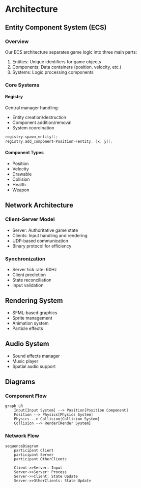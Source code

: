 # Architecture

## Entity Component System (ECS)

### Overview

Our ECS architecture separates game logic into three main parts:

1. Entities: Unique identifiers for game objects
2. Components: Data containers (position, velocity, etc.)
3. Systems: Logic processing components

### Core Systems

#### Registry

Central manager handling:

- Entity creation/destruction
- Component addition/removal
- System coordination

```cpp
registry.spawn_entity();
registry.add_component<Position>(entity, {x, y});
```

#### Component Types

- Position
- Velocity
- Drawable
- Collision
- Health
- Weapon

## Network Architecture

### Client-Server Model

- Server: Authoritative game state
- Clients: Input handling and rendering
- UDP-based communication
- Binary protocol for efficiency

### Synchronization

- Server tick rate: 60Hz
- Client prediction
- State reconciliation
- Input validation

## Rendering System

- SFML-based graphics
- Sprite management
- Animation system
- Particle effects

## Audio System

- Sound effects manager
- Music player
- Spatial audio support

## Diagrams

### Component Flow

```mermaid
graph LR
    Input[Input System] --> Position[Position Component]
    Position --> Physics[Physics System]
    Physics --> Collision[Collision System]
    Collision --> Render[Render System]
```

### Network Flow

```mermaid
sequenceDiagram
    participant Client
    participant Server
    participant OtherClients

    Client->>Server: Input
    Server->>Server: Process
    Server->>Client: State Update
    Server->>OtherClients: State Update
```
